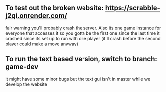 ## To test out the broken website: https://scrabble-j2qi.onrender.com/

fair warning you'll probably crash the server. 
Also its one game instance for everyone that accesses it so you gotta be the first one since the last time it crashed since its set up to run with one player 
(it'll crash before the second player could make a move anyway)

## To run the text based version, switch to branch: game-dev
it might have some minor bugs but the text gui isn't in master while we develop the website
